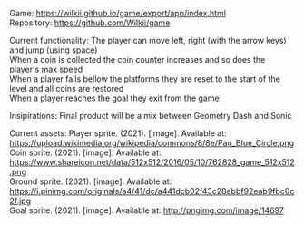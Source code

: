 Game: https://wilkii.github.io/game/export/app/index.html \
Repository: https://github.com/Wilkii/game

Current functionality:
The player can move left, right (with the arrow keys) and jump (using space) \
When a coin is collected the coin counter increases and so does the player's max speed  \
When a player falls bellow the platforms they are reset to the start of the level and all coins are restored \
When a player reaches the goal they exit from the game

Insipirations:
Final product will be a mix between Geometry Dash and Sonic

Current assets:
Player sprite. (2021). [image]. Available at: https://upload.wikimedia.org/wikipedia/commons/8/8e/Pan_Blue_Circle.png \
Coin sprite. (2021). [image]. Available at: https://www.shareicon.net/data/512x512/2016/05/10/762828_game_512x512.png \
Ground sprite. (2021). [image]. Available at: https://i.pinimg.com/originals/a4/41/dc/a441dcb02f43c28ebbf92eab9fbc0c2f.jpg \
Goal sprite. (2021). [image]. Available at: http://pngimg.com/image/14697
